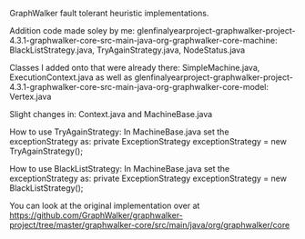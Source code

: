 GraphWalker fault tolerant heuristic implementations.

Addition code made soley by me:
glenfinalyearproject-graphwalker-project-4.3.1-graphwalker-core-src-main-java-org-graphwalker-core-machine:
BlackListStrategy.java, TryAgainStrategy.java, NodeStatus.java

Classes I added onto that were already there:
SimpleMachine.java, ExecutionContext.java
as well as glenfinalyearproject-graphwalker-project-4.3.1-graphwalker-core-src-main-java-org-graphwalker-core-model:
Vertex.java

Slight changes in:
Context.java and MachineBase.java

How to use TryAgainStrategy:
In MachineBase.java set the exceptionStrategy as:
private ExceptionStrategy exceptionStrategy = new TryAgainStrategy();

How to use BlackListStrategy:
In MachineBase.java set the exceptionStrategy as:
private ExceptionStrategy exceptionStrategy = new BlackListStrategy();


You can look at the original implementation over at https://github.com/GraphWalker/graphwalker-project/tree/master/graphwalker-core/src/main/java/org/graphwalker/core
